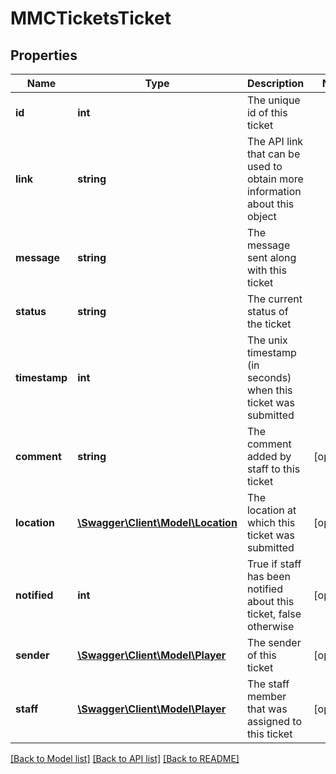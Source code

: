 # MMCTicketsTicket

## Properties
Name | Type | Description | Notes
------------ | ------------- | ------------- | -------------
**id** | **int** | The unique id of this ticket | 
**link** | **string** | The API link that can be used to obtain more information about this object | 
**message** | **string** | The message sent along with this ticket | 
**status** | **string** | The current status of the ticket | 
**timestamp** | **int** | The unix timestamp (in seconds) when this ticket was submitted | 
**comment** | **string** | The comment added by staff to this ticket | [optional] 
**location** | [**\Swagger\Client\Model\Location**](Location.md) | The location at which this ticket was submitted | [optional] 
**notified** | **int** | True if staff has been notified about this ticket, false otherwise | [optional] 
**sender** | [**\Swagger\Client\Model\Player**](Player.md) | The sender of this ticket | [optional] 
**staff** | [**\Swagger\Client\Model\Player**](Player.md) | The staff member that was assigned to this ticket | [optional] 

[[Back to Model list]](../README.md#documentation-for-models) [[Back to API list]](../README.md#documentation-for-api-endpoints) [[Back to README]](../README.md)


